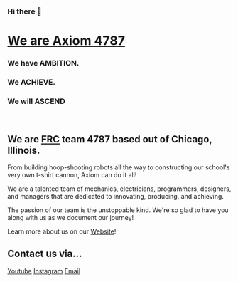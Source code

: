 <!--

**Here are some ideas to get you started:**

🙋‍♀️ A short introduction - what is your organization all about?
🌈 Contribution guidelines - how can the community get involved?
👩‍💻 Useful resources - where can the community find your docs? Is there anything else the community should know?
🍿 Fun facts - what does your team eat for breakfast?
🧙 Remember, you can do mighty things with the power of [Markdown](https://docs.github.com/github/writing-on-github/getting-started-with-writing-and-formatting-on-github/basic-writing-and-formatting-syntax)
-->


### Hi there 👋
# [We are Axiom 4787](https://sites.google.com/view/axiom4787/welcome?authuser=1)
### We have **AMBITION**.
### We **ACHIEVE**. 
### We will **ASCEND**
<br>

## We are [FRC](https://www.firstinspires.org/) team 4787 based out of Chicago, Illinois.
​From building hoop-shooting robots all the way to constructing our school's very own t-shirt cannon, Axiom can do it all!

We are a talented team of mechanics, electricians, programmers, designers, and managers that are dedicated to innovating, producing, and achieving.

The passion of our team is the unstoppable kind. We're so glad to have you along with us as we document our journey!

Learn more about us on our [Website](https://sites.google.com/view/axiom4787/welcome?authuser=1)!

## Contact us via...
[Youtube](www.youtube.com/channel/UCwGfB6-OaovUTWIzHQTcswg)
[Instagram](www.instagram.com/axiom4787/)
[Email](roboticsleaders@gmail.com)
